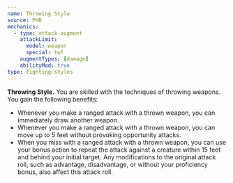 ```yaml
---
name: Throwing Style
source: PHB
mechanics:
  - type: attack-augment
    attackLimit:
      model: weapon
      special: twf
    augmentTypes: [damage]
    abilityMod: true
type: fighting-styles
---
```

__Throwing Style.__ You are skilled with the techniques of throwing weapons. You gain the following benefits:
- Whenever you make a ranged attack with a thrown weapon, you can immediately draw another weapon.
- Whenever you make a ranged attack with a thrown weapon, you can move up to 5 feet without provoking opportunity attacks.
- When you miss with a ranged attack with a thrown weapon, you can use your bonus action to repeat the attack against a creature within 15 feet and behind your initial target. Any modifications to the original attack roll, such as advantage, disadvantage, or without your proficiency bonus, also affect this attack roll.
